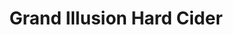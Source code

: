 ---
title: Grand Illusion Hard Cider
lng: -77.1906461
lat: 40.2014466
color: '#31225D'
type: Brewery
address: 26 W High St, Carlisle, PA 17013
rating: 3
tags:
  - brewery
  - craft hard ciders
  - appetizers
---